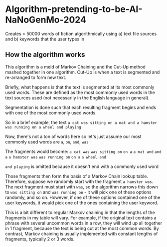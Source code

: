 # Algorithm-pretending-to-be-AI-NaNoGenMo-2024
Creates > 50000 words of fiction algorithmically using a) text file sources and b) keywords that the user types in

## How the algorithm works

This algorithm is a meld of Markov Chaining and the Cut-Up method mashed together in one algorithm. Cut-Up is when a text is segmented and re-arranged to form new text.

Briefly, what happens is that the text is segmented at its most commonly used words. These are defined as the most commonly used words in the text sources used (not necessarily in the English language in general).

Segmentation is done such that each resulting fragment begins and ends with one of the most commonly used words.

So in a brief example, the text `a cat was sitting on a mat and a hamster was running on a wheel and playing`

Now, there's not a ton of words here so let's just assume our most commonly used words are `a`, `on`, `and`, `was`

The fragments would become:
`a cat was` `was sitting on` `on a` `a mat and` `and a` `a hamster was` `was running on` `on a` `a wheel and`

`and playing` is omitted because it doesn't end with a commonly used word

Those fragments then form the basis of a Markov Chain lookup table. Therefore, suppose we randomly start with the fragment `a hamster was`. The next fragment must start with `was`, so the algorithm narrows this down to `was sitting on` and `was running on` - it will pick one of these options randomly, and so on. However, if one of these options contained one of the user keywords, it would pick one of the ones containing the user keyword.

This is a bit different to regular Markov chaining in that the lengths of the fragments in my table will vary. For example, if the original text contains a phrase with several uncommon words in a row, they will wind up all together in 1 fragment, because the text is being cut at the most common words. By contrast, Markov chaining is usually implemented with constant lengths of fragments, typically 2 or 3 words.
